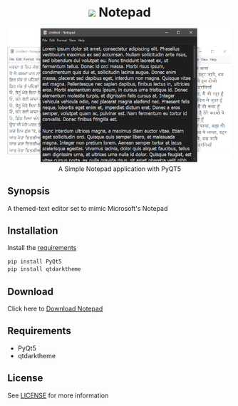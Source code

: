 
<h1 align='center'> <img width=32 src='notepad.ico'> Notepad</h1>
<p align='center'>
    <img src='../../_img/notepad.PNG'><br>
    A Simple Notepad application with PyQT5
</p>

## Synopsis

A themed-text editor set to mimic Microsoft's Notepad 

## Installation

Install the [requirements](#requirements)
```bash
pip install PyQt5
pip install qtdarktheme
```

## Download

Click here to [Download Notepad](https://downgit.github.io/#/home?url=https://github.com/besnoi/pyapps/tree/main/src/Notepad)

## Requirements
- PyQt5
- qtdarktheme

## License

See [LICENSE](https://github.com/besnoi/pyApps/blob/main/LICENSE) for more information
